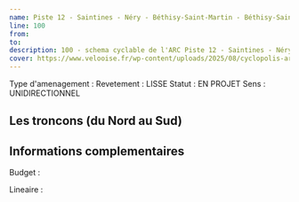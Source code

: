 ```yaml
---
name: Piste 12 - Saintines - Néry - Béthisy-Saint-Martin - Béthisy-Saint-Pierre:9 - Béthisy-Saint-Pierre - Néry 
line: 100
from: 
to:  
description: 100 - schema cyclable de l'ARC Piste 12 - Saintines - Néry - Béthisy-Saint-Martin - Béthisy-Saint-Pierre:9 - Béthisy-Saint-Pierre - Néry 
cover: https://www.velooise.fr/wp-content/uploads/2025/08/cyclopolis-arc-100.jpg
---
```

Type d'amenagement : 
Revetement : LISSE
Statut : EN PROJET
Sens : UNIDIRECTIONNEL
## Les troncons (du Nord au Sud)

## Informations complementaires

Budget  : 

Lineaire :

